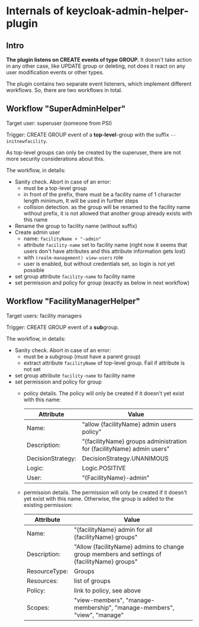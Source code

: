 # Internals of keycloak-admin-helper-plugin

## Intro
**The plugin listens on CREATE events of type GROUP.** It doesn't take action in any other case, like UPDATE group or
deleting, not does it react on any user modification events or other types.

The plugin contains two separate event listeners, which implement different workflows. So, there are two workflows in
total.

## Workflow "SuperAdminHelper"
Target user: superuser (someone from PSI)

Trigger: CREATE GROUP event of a **top-level**-group with the suffix `--initnewfacility`.

As top-level groups can only be created by the superuser, there are not more security considerations about this.

The workflow, in details:
* Sanity check. Abort in case of an error:
  * must be a top-level group
  * in front of the prefix, there must be a facility name of 1 character length minimum, It will be used in further steps
  * collision detection. as the group will be renamed to the facility name without prefix, it is not allowed that another group already exists with this name
* Rename the group to facility name (without suffix)
* Create admin user
  * name: `facilityName + "-admin"`
  * attribute `facility-name` set to facility name (right now it seems that users don't have attributes and this attribute information gets lost)
  * with `(realm-management) view-users` role
  * user is enabled, but without credentials set, so login is not yet possible
* set group attribute `facility-name` to facility name
* set permission and policy for group (exactly as below in next workflow)

## Workflow "FacilityManagerHelper"
Target users: facility managers

Trigger: CREATE GROUP event of a **sub**group.

The workflow, in details:
* Sanity check. Abort in case of an error:
  * must be a subgroup (must have a parent group)
  * extract attribute `facilityName` of top-level group. Fail if attribute is not set
* set group attribute `facility-name` to facility name
* set permission and policy for group
  * policy details. The policy will only be created if it doesn't yet exist with this name:

    | Attribute         | Value                                                                 |
    |-------------------|-----------------------------------------------------------------------|
    | Name:             | "allow {facilityName} admin users policy"                             |
    | Description:      | "{facilityName} groups administration for {facilityName} admin users" |
    | DecisionStrategy: | DecisionStrategy.UNANIMOUS                                            |
    | Logic:            | Logic.POSITIVE                                                        |
    | User:             | "{FacilityName}-admin"                                                |

  * permission details. The permission will only be created if it doesn't yet exist with this name. Otherwise, the group is added to the existing permission:

    | Attribute     | Value                                                                                       |
    |---------------|---------------------------------------------------------------------------------------------|
    | Name:         | "{facilityName} admin for all {facilityName} groups"                                        |
    | Description:  | "Allow {facilityName} admins to change group members and settings of {facilityName} groups" |
    | ResourceType: | Groups                                                                                      |
    | Resources:    | list of groups                                                                              |
    | Policy:       | link to policy, see above                                                                   |
    | Scopes:       | "view-members", "manage-membership", "manage-members", "view", "manage"                     |
